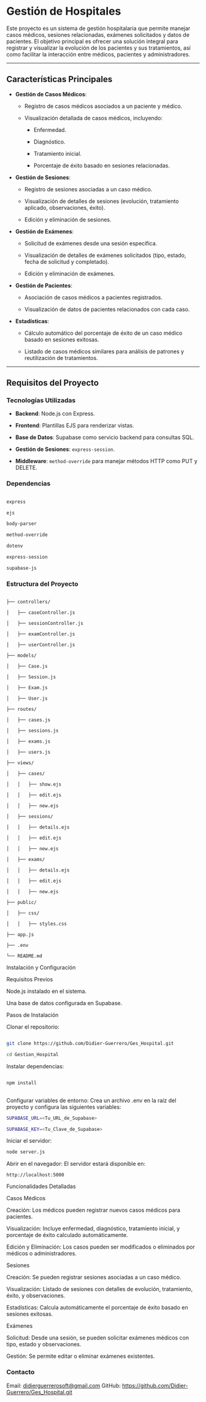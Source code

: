 # **Gestión de Hospitales**
 
Este proyecto es un sistema de gestión hospitalaria que permite manejar casos médicos, sesiones relacionadas, exámenes solicitados y datos de pacientes. El objetivo principal es ofrecer una solución integral para registrar y visualizar la evolución de los pacientes y sus tratamientos, así como facilitar la interacción entre médicos, pacientes y administradores.
 
---
 
## **Características Principales**
 
- **Gestión de Casos Médicos**:

  - Registro de casos médicos asociados a un paciente y médico.

  - Visualización detallada de casos médicos, incluyendo:

    - Enfermedad.

    - Diagnóstico.

    - Tratamiento inicial.

    - Porcentaje de éxito basado en sesiones relacionadas.

- **Gestión de Sesiones**:

  - Registro de sesiones asociadas a un caso médico.

  - Visualización de detalles de sesiones (evolución, tratamiento aplicado, observaciones, éxito).

  - Edición y eliminación de sesiones.
 
- **Gestión de Exámenes**:

  - Solicitud de exámenes desde una sesión específica.

  - Visualización de detalles de exámenes solicitados (tipo, estado, fecha de solicitud y completado).

  - Edición y eliminación de exámenes.
 
- **Gestión de Pacientes**:

  - Asociación de casos médicos a pacientes registrados.

  - Visualización de datos de pacientes relacionados con cada caso.
 
- **Estadísticas**:

  - Cálculo automático del porcentaje de éxito de un caso médico basado en sesiones exitosas.

  - Listado de casos médicos similares para análisis de patrones y reutilización de tratamientos.
 
---
 
## **Requisitos del Proyecto**
 
### **Tecnologías Utilizadas**

- **Backend**: Node.js con Express.

- **Frontend**: Plantillas EJS para renderizar vistas.

- **Base de Datos**: Supabase como servicio backend para consultas SQL.

- **Gestión de Sesiones**: `express-session`.

- **Middleware**: `method-override` para manejar métodos HTTP como PUT y DELETE.
 
### **Dependencias**

```bash

express

ejs

body-parser

method-override

dotenv

express-session

supabase-js

```
 
### **Estructura del Proyecto**

```

├── controllers/

│   ├── caseController.js

│   ├── sessionController.js

│   ├── examController.js

│   ├── userController.js

├── models/

│   ├── Case.js

│   ├── Session.js

│   ├── Exam.js

│   ├── User.js

├── routes/

│   ├── cases.js

│   ├── sessions.js

│   ├── exams.js

│   ├── users.js

├── views/

│   ├── cases/

│   │   ├── show.ejs

│   │   ├── edit.ejs

│   │   ├── new.ejs

│   ├── sessions/

│   │   ├── details.ejs

│   │   ├── edit.ejs

│   │   ├── new.ejs

│   ├── exams/

│   │   ├── details.ejs

│   │   ├── edit.ejs

│   │   ├── new.ejs

├── public/

│   ├── css/

│   │   ├── styles.css

├── app.js

├── .env

└── README.md

```
 
Instalación y Configuración

Requisitos Previos

Node.js instalado en el sistema.

Una base de datos configurada en Supabase.

Pasos de Instalación
 
 
Clonar el repositorio:

```bash

git clone https://github.com/Didier-Guerrero/Ges_Hospital.git

cd Gestion_Hospital

```

Instalar dependencias:

```bash

npm install
 
```
 
Configurar variables de entorno: Crea un archivo .env en la raíz del proyecto y configura las siguientes variables:


```bash
SUPABASE_URL=<Tu_URL_de_Supabase>

SUPABASE_KEY=<Tu_Clave_de_Supabase>

```

Iniciar el servidor:
 ```bash
node server.js

```

Abrir en el navegador: El servidor estará disponible en:

```
http://localhost:5000

```

Funcionalidades Detalladas

Casos Médicos

Creación: Los médicos pueden registrar nuevos casos médicos para pacientes.

Visualización: Incluye enfermedad, diagnóstico, tratamiento inicial, y porcentaje de éxito calculado automáticamente.

Edición y Eliminación: Los casos pueden ser modificados o eliminados por médicos o administradores.

Sesiones

Creación: Se pueden registrar sesiones asociadas a un caso médico.

Visualización: Listado de sesiones con detalles de evolución, tratamiento, éxito, y observaciones.

Estadísticas: Calcula automáticamente el porcentaje de éxito basado en sesiones exitosas.

Exámenes

Solicitud: Desde una sesión, se pueden solicitar exámenes médicos con tipo, estado y observaciones.

Gestión: Se permite editar o eliminar exámenes existentes.
 
### Contacto
 
Email: didierguerrerosoft@gmail.com
GitHub: https://github.com/Didier-Guerrero/Ges_Hospital.git


 
